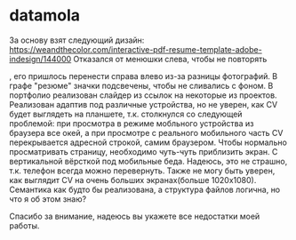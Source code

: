 # datamola
За основу взят следующий дизайн: https://weandthecolor.com/interactive-pdf-resume-template-adobe-indesign/144000
Отказался от менюшки слева, чтобы не повторять <nav>, его пришлось перенести справа влево из-за разницы фотографий.
В графе "резюме" значки подсвечены, чтобы не сливались с фоном.
В портфолио реализован слайдер из ссылок на некоторые из проектов.
Реализован адаптив под различные устройства, но не уверен, как CV будет выглядеть на планшете, т.к. столкнулся со следующей проблемой:
    при просмотра в режиме мобльного устройства из браузера все окей, а при просмотре с реального мобильного часть CV перекрывается адресной строкой, самим браузером.
    Чтобы нормально просматривать страницу, необходимо чуть-чуть приблизить экран.
С вертикальной вёрсткой под мобильные беда. Надеюсь, это не страшно, т.к. телефон всегда можно перевернуть.
Также не могу быть уверен, как выглядит CV на очень больших экранах(больше 1020х1080).
Семантика как будто бы реализована, а структура файлов логична, но что я об этом знаю?

Спасибо за внимание, надеюсь вы укажете все недостатки моей работы.

